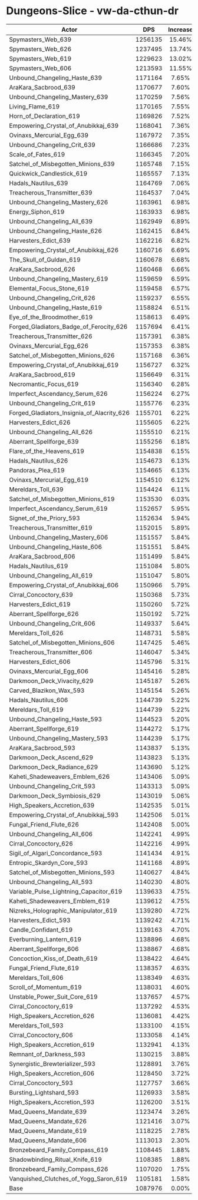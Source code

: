 # Dungeons-Slice - vw-da-cthun-dr
| Actor | DPS | Increase |
|---|:---:|:---:|
|Spymasters_Web_639|1256135|15.46%|
|Spymasters_Web_626|1237495|13.74%|
|Spymasters_Web_619|1229623|13.02%|
|Spymasters_Web_606|1213593|11.55%|
|Unbound_Changeling_Haste_639|1171164|7.65%|
|AraKara_Sacbrood_639|1170677|7.60%|
|Unbound_Changeling_Mastery_639|1170259|7.56%|
|Living_Flame_619|1170165|7.55%|
|Horn_of_Declaration_619|1169826|7.52%|
|Empowering_Crystal_of_Anubikkaj_639|1168041|7.36%|
|Ovinaxs_Mercurial_Egg_639|1167972|7.35%|
|Unbound_Changeling_Crit_639|1166686|7.23%|
|Scale_of_Fates_619|1166345|7.20%|
|Satchel_of_Misbegotten_Minions_639|1165748|7.15%|
|Quickwick_Candlestick_619|1165557|7.13%|
|Hadals_Nautilus_639|1164769|7.06%|
|Treacherous_Transmitter_639|1164537|7.04%|
|Unbound_Changeling_Mastery_626|1163961|6.98%|
|Energy_Siphon_619|1163933|6.98%|
|Unbound_Changeling_All_639|1162949|6.89%|
|Unbound_Changeling_Haste_626|1162415|6.84%|
|Harvesters_Edict_639|1162216|6.82%|
|Empowering_Crystal_of_Anubikkaj_626|1160716|6.69%|
|The_Skull_of_Guldan_619|1160678|6.68%|
|AraKara_Sacbrood_626|1160468|6.66%|
|Unbound_Changeling_Mastery_619|1159659|6.59%|
|Elemental_Focus_Stone_619|1159458|6.57%|
|Unbound_Changeling_Crit_626|1159237|6.55%|
|Unbound_Changeling_Haste_619|1158824|6.51%|
|Eye_of_the_Broodmother_619|1158613|6.49%|
|Forged_Gladiators_Badge_of_Ferocity_626|1157694|6.41%|
|Treacherous_Transmitter_626|1157391|6.38%|
|Ovinaxs_Mercurial_Egg_626|1157353|6.38%|
|Satchel_of_Misbegotten_Minions_626|1157168|6.36%|
|Empowering_Crystal_of_Anubikkaj_619|1156727|6.32%|
|AraKara_Sacbrood_619|1156649|6.31%|
|Necromantic_Focus_619|1156340|6.28%|
|Imperfect_Ascendancy_Serum_626|1156224|6.27%|
|Unbound_Changeling_Crit_619|1155776|6.23%|
|Forged_Gladiators_Insignia_of_Alacrity_626|1155701|6.22%|
|Harvesters_Edict_626|1155605|6.22%|
|Unbound_Changeling_All_626|1155510|6.21%|
|Aberrant_Spellforge_639|1155256|6.18%|
|Flare_of_the_Heavens_619|1154838|6.15%|
|Hadals_Nautilus_626|1154673|6.13%|
|Pandoras_Plea_619|1154665|6.13%|
|Ovinaxs_Mercurial_Egg_619|1154510|6.12%|
|Mereldars_Toll_639|1154424|6.11%|
|Satchel_of_Misbegotten_Minions_619|1153530|6.03%|
|Imperfect_Ascendancy_Serum_619|1152657|5.95%|
|Signet_of_the_Priory_593|1152634|5.94%|
|Treacherous_Transmitter_619|1152015|5.89%|
|Unbound_Changeling_Mastery_606|1151557|5.84%|
|Unbound_Changeling_Haste_606|1151551|5.84%|
|AraKara_Sacbrood_606|1151499|5.84%|
|Hadals_Nautilus_619|1151084|5.80%|
|Unbound_Changeling_All_619|1151047|5.80%|
|Empowering_Crystal_of_Anubikkaj_606|1150966|5.79%|
|Cirral_Concoctory_639|1150368|5.73%|
|Harvesters_Edict_619|1150260|5.72%|
|Aberrant_Spellforge_626|1150192|5.72%|
|Unbound_Changeling_Crit_606|1149337|5.64%|
|Mereldars_Toll_626|1148731|5.58%|
|Satchel_of_Misbegotten_Minions_606|1147425|5.46%|
|Treacherous_Transmitter_606|1146047|5.34%|
|Harvesters_Edict_606|1145796|5.31%|
|Ovinaxs_Mercurial_Egg_606|1145416|5.28%|
|Darkmoon_Deck_Vivacity_629|1145187|5.26%|
|Carved_Blazikon_Wax_593|1145154|5.26%|
|Hadals_Nautilus_606|1144739|5.22%|
|Mereldars_Toll_619|1144739|5.22%|
|Unbound_Changeling_Haste_593|1144523|5.20%|
|Aberrant_Spellforge_619|1144272|5.17%|
|Unbound_Changeling_Mastery_593|1144239|5.17%|
|AraKara_Sacbrood_593|1143837|5.13%|
|Darkmoon_Deck_Ascend_629|1143823|5.13%|
|Darkmoon_Deck_Radiance_629|1143690|5.12%|
|Kaheti_Shadeweavers_Emblem_626|1143406|5.09%|
|Unbound_Changeling_Crit_593|1143313|5.09%|
|Darkmoon_Deck_Symbiosis_629|1143019|5.06%|
|High_Speakers_Accretion_639|1142535|5.01%|
|Empowering_Crystal_of_Anubikkaj_593|1142506|5.01%|
|Fungal_Friend_Flute_626|1142408|5.00%|
|Unbound_Changeling_All_606|1142241|4.99%|
|Cirral_Concoctory_626|1142216|4.99%|
|Sigil_of_Algari_Concordance_593|1141434|4.91%|
|Entropic_Skardyn_Core_593|1141168|4.89%|
|Satchel_of_Misbegotten_Minions_593|1140627|4.84%|
|Unbound_Changeling_All_593|1140230|4.80%|
|Variable_Pulse_Lightning_Capacitor_619|1139633|4.75%|
|Kaheti_Shadeweavers_Emblem_619|1139612|4.75%|
|Nizreks_Holographic_Manipulator_619|1139280|4.72%|
|Harvesters_Edict_593|1139242|4.71%|
|Candle_Confidant_619|1139163|4.70%|
|Everburning_Lantern_619|1138896|4.68%|
|Aberrant_Spellforge_606|1138867|4.68%|
|Concoction_Kiss_of_Death_619|1138422|4.64%|
|Fungal_Friend_Flute_619|1138357|4.63%|
|Mereldars_Toll_606|1138349|4.63%|
|Scroll_of_Momentum_619|1138031|4.60%|
|Unstable_Power_Suit_Core_619|1137657|4.57%|
|Cirral_Concoctory_619|1137292|4.53%|
|High_Speakers_Accretion_626|1136081|4.42%|
|Mereldars_Toll_593|1133100|4.15%|
|Cirral_Concoctory_606|1133058|4.14%|
|High_Speakers_Accretion_619|1132941|4.13%|
|Remnant_of_Darkness_593|1130215|3.88%|
|Synergistic_Brewterializer_593|1128891|3.76%|
|High_Speakers_Accretion_606|1128450|3.72%|
|Cirral_Concoctory_593|1127757|3.66%|
|Bursting_Lightshard_593|1126933|3.58%|
|High_Speakers_Accretion_593|1126200|3.51%|
|Mad_Queens_Mandate_639|1123474|3.26%|
|Mad_Queens_Mandate_626|1121416|3.07%|
|Mad_Queens_Mandate_619|1118225|2.78%|
|Mad_Queens_Mandate_606|1113013|2.30%|
|Bronzebeard_Family_Compass_619|1108445|1.88%|
|Shadowbinding_Ritual_Knife_619|1108385|1.88%|
|Bronzebeard_Family_Compass_626|1107020|1.75%|
|Vanquished_Clutches_of_Yogg_Saron_619|1105181|1.58%|
|Base|1087976|0.00%|
